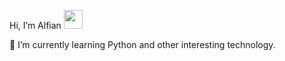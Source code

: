 Hi, I’m Alfian <img src="https://raw.githubusercontent.com/MartinHeinz/MartinHeinz/master/wave.gif" width="30px">

🌱 I’m currently learning Python and other interesting technology.

